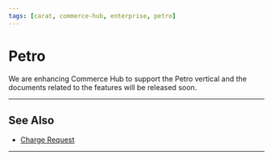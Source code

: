 ```yaml
---
tags: [carat, commerce-hub, enterprise, petro]
---
```



# Petro

We are enhancing Commerce Hub to support the Petro vertical and the documents related to the features will be released soon.

---

## See Also

- [Charge Request](?path=docs/Resources/API-Documents/Payments/Charges.md)
---
